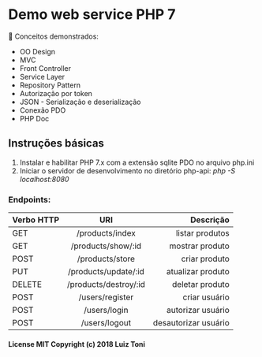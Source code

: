 # Demo web service PHP 7
 
 📖 Conceitos demonstrados:

 * OO Design
 * MVC
 * Front Controller
 * Service Layer
 * Repository Pattern
 * Autorização por token
 * JSON - Serialização e deserialização
 * Conexão PDO  
 * PHP Doc

## Instruções básicas

 1. Instalar e habilitar PHP 7.x com a extensão sqlite PDO  no arquivo php.ini
 2. Iniciar o servidor de desenvolvimento no diretório php-api: *php -S localhost:8080*

### Endpoints:
| Verbo HTTP | URI                     | Descrição            |
| ---------- |:-----------------------:| --------------------:|
| GET        | /products/index         | listar produtos      |
| GET        | /products/show/:id      | mostrar produto      |
| POST       | /products/store         | criar  produto       |
| PUT        | /products/update/:id    | atualizar produto    |
| DELETE     | /products/destroy/:id   | deletar produto      |
| POST       | /users/register         | criar usuário        |
| POST       | /users/login            | autorizar usuário    |
| POST       | /users/logout           | desautorizar usuário |


#### License MIT Copyright (c) 2018 Luiz Toni
